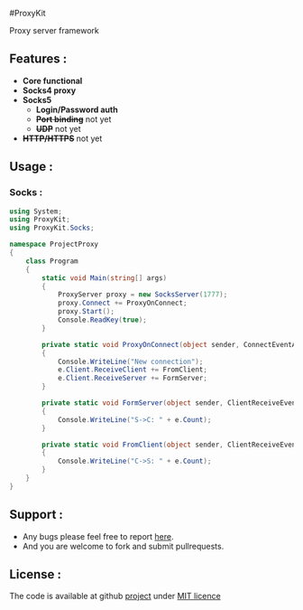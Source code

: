 #ProxyKit


Proxy server framework

## Features :

- **Core functional**
- **Socks4 proxy**
- **Socks5**
    - **Login/Password auth**
    - **~~Port binding~~** not yet
    - **~~UDP~~** not yet
- **~~HTTP/HTTPS~~** not yet

## Usage :

### Socks :

```csharp
using System;
using ProxyKit;
using ProxyKit.Socks;

namespace ProjectProxy
{
    class Program
    {
        static void Main(string[] args)
        {
            ProxyServer proxy = new SocksServer(1777);
            proxy.Connect += ProxyOnConnect;
            proxy.Start();
            Console.ReadKey(true);
        }

        private static void ProxyOnConnect(object sender, ConnectEventArgs e)
        {
            Console.WriteLine("New connection");
            e.Client.ReceiveClient += FromClient;
            e.Client.ReceiveServer += FormServer;
        }

        private static void FormServer(object sender, ClientReceiveEventArgs e)
        {
            Console.WriteLine("S->C: " + e.Count);
        }

        private static void FromClient(object sender, ClientReceiveEventArgs e)
        {
            Console.WriteLine("C->S: " + e.Count);
        }
    }
}
```


## Support :

- Any bugs please feel free to report [here][issue].
- And you are welcome to fork and submit pullrequests.


## License :

The code is available at github [project][home] under [MIT licence][license]

 [home]: https://github.com/AlexYukikaze/ProxyKit
 [issue]: https://github.com/AlexYukikaze/ProxyKit/issues
 [license]: https://github.com/AlexYukikaze/ProxyKit/blob/master/LICENSE.md
